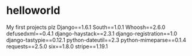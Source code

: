 # helloworld
My first projects plz
Django==1.6.1
South==1.0.1
Whoosh==2.6.0
defusedxml==0.4.1
django-haystack==2.3.1
django-registration==1.0
django-tastypie==0.12.1
python-dateutil==2.3
python-mimeparse==0.1.4
requests==2.5.0
six==1.8.0
stripe==1.19.1
